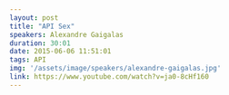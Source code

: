 ```yaml
---
layout: post
title: "API Sex"
speakers: Alexandre Gaigalas
duration: 30:01
date: 2015-06-06 11:51:01
tags: API
img: '/assets/image/speakers/alexandre-gaigalas.jpg'
link: https://www.youtube.com/watch?v=ja0-8cHf160	
---
```


